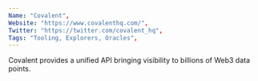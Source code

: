 ```yaml
--- 
Name: "Covalent", 
Website: "https://www.covalenthq.com/", 
Twitter: "https://twitter.com/covalent_hq", 
Tags: "Tooling, Explorers, Oracles", 
--- 
```

<!--lang:en--> 
Covalent provides a unified API bringing visibility to billions of Web3 data points.
<!--lang:es--] 
Covalent proporciona una API unificada que brinda visibilidad a miles de millones de puntos de datos Web3.
<!--lang:de--] 
Covalent bietet eine einheitliche API, die Milliarden von Web3-Datenpunkten sichtbar macht.
<!--lang:fr--] 
Covalent fournit une API unifiée offrant une visibilité sur des milliards de points de données Web3.
<!--lang:pl--] 
Covalent zapewnia ujednolicony interfejs API zapewniający widoczność miliardów punktów danych Web3.
<!--lang:uk--] 
Covalent надає уніфікований API, що забезпечує видимість мільярдів точок даних Web3.
[!--lang:*--> 

